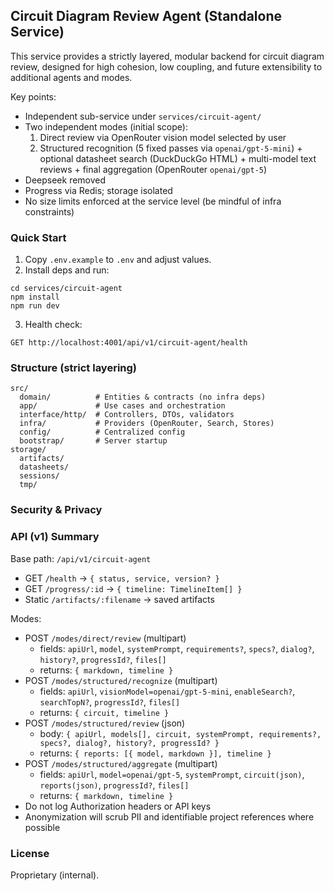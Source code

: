 ## Circuit Diagram Review Agent (Standalone Service)

This service provides a strictly layered, modular backend for circuit diagram review, designed for high cohesion, low coupling, and future extensibility to additional agents and modes.

Key points:
- Independent sub-service under `services/circuit-agent/`
- Two independent modes (initial scope):
  1) Direct review via OpenRouter vision model selected by user
  2) Structured recognition (5 fixed passes via `openai/gpt-5-mini`) + optional datasheet search (DuckDuckGo HTML) + multi-model text reviews + final aggregation (OpenRouter `openai/gpt-5`)
- Deepseek removed
- Progress via Redis; storage isolated
- No size limits enforced at the service level (be mindful of infra constraints)

### Quick Start

1) Copy `.env.example` to `.env` and adjust values.
2) Install deps and run:

```
cd services/circuit-agent
npm install
npm run dev
```

3) Health check:
```
GET http://localhost:4001/api/v1/circuit-agent/health
```

### Structure (strict layering)

```
src/
  domain/          # Entities & contracts (no infra deps)
  app/             # Use cases and orchestration
  interface/http/  # Controllers, DTOs, validators
  infra/           # Providers (OpenRouter, Search, Stores)
  config/          # Centralized config
  bootstrap/       # Server startup
storage/
  artifacts/
  datasheets/
  sessions/
  tmp/
```

### Security & Privacy
### API (v1) Summary

Base path: `/api/v1/circuit-agent`

- GET `/health` → `{ status, service, version? }`
- GET `/progress/:id` → `{ timeline: TimelineItem[] }`
- Static `/artifacts/:filename` → saved artifacts

Modes:
- POST `/modes/direct/review` (multipart)
  - fields: `apiUrl`, `model`, `systemPrompt`, `requirements?`, `specs?`, `dialog?`, `history?`, `progressId?`, `files[]`
  - returns: `{ markdown, timeline }`
- POST `/modes/structured/recognize` (multipart)
  - fields: `apiUrl`, `visionModel=openai/gpt-5-mini`, `enableSearch?`, `searchTopN?`, `progressId?`, `files[]`
  - returns: `{ circuit, timeline }`
- POST `/modes/structured/review` (json)
  - body: `{ apiUrl, models[], circuit, systemPrompt, requirements?, specs?, dialog?, history?, progressId? }`
  - returns: `{ reports: [{ model, markdown }], timeline }`
- POST `/modes/structured/aggregate` (multipart)
  - fields: `apiUrl`, `model=openai/gpt-5`, `systemPrompt`, `circuit(json)`, `reports(json)`, `progressId?`, `files[]`
  - returns: `{ markdown, timeline }`
- Do not log Authorization headers or API keys
- Anonymization will scrub PII and identifiable project references where possible

### License
Proprietary (internal).


